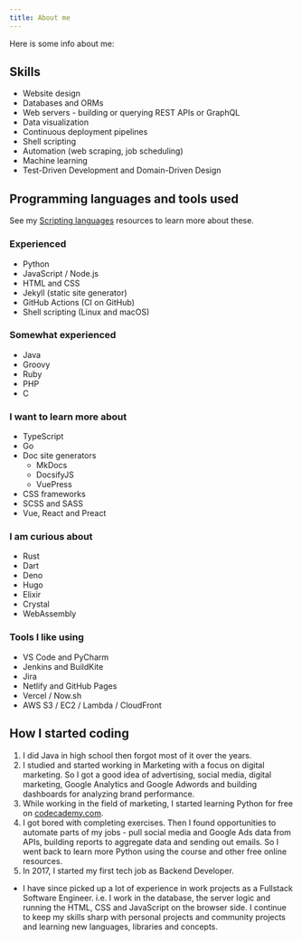 ```yaml
---
title: About me
---
```


Here is some info about me:

## Skills

- Website design
- Databases and ORMs
- Web servers - building or querying REST APIs or GraphQL
- Data visualization
- Continuous deployment pipelines
- Shell scripting
- Automation (web scraping, job scheduling)
- Machine learning
- Test-Driven Development and Domain-Driven Design


## Programming languages and tools used

See my [Scripting languages](https://github.com/MichaelCurrin/learn-to-code/tree/master/en/topics/scripting_languages) resources to learn more about these.

### Experienced

- Python
- JavaScript / Node.js
- HTML and CSS
- Jekyll (static site generator)
- GitHub Actions (CI on GitHub)
- Shell scripting (Linux and macOS)

### Somewhat experienced

- Java
- Groovy
- Ruby
- PHP
- C

### I want to learn more about

- TypeScript
- Go
- Doc site generators
    - MkDocs
    - DocsifyJS
    - VuePress
- CSS frameworks
- SCSS and SASS
- Vue, React and Preact

### I am curious about

- Rust
- Dart
- Deno
- Hugo
- Elixir
- Crystal
- WebAssembly


### Tools I like using

- VS Code and PyCharm
- Jenkins and BuildKite
- Jira
- Netlify and GitHub Pages
- Vercel / Now.sh
- AWS S3 / EC2 / Lambda / CloudFront


## How I started coding

1. I did Java in high school then forgot most of it over the years.
1. I studied and started working in Marketing with a focus on digital marketing. So I got a good idea of advertising, social media, digital marketing, Google Analytics and Google Adwords and building dashboards for analyzing brand performance.
1. While working in the field of marketing, I started learning Python for free on [codecademy.com](https://www.codecademy.com/).
1. I got bored with completing exercises.
Then I found opportunities to automate parts of my jobs - pull social media and Google Ads data from APIs, building reports to aggregate data and sending out emails. So I went back to learn more Python using the course and other free online resources.
1. In 2017, I started my first tech job as Backend Developer.
- I have since picked up a lot of experience in work projects as a Fullstack Software Engineer. i.e. I work in the database, the server logic and running the HTML, CSS and JavaScript on the browser side.
I continue to keep my skills sharp with personal projects and community projects and learning new languages, libraries and concepts.

<!--
## Some of my favorite topics

- Web scraping - Mostly using Python
- Social media data analysis (Using social media APIs and Python
- Browser automation - Using Selenium in Node.js or Python.
- Data viz - With Google Data Studio, D3 and Python libraries
- Static sites - Using mostly Jekyll and a bit of Hugo
- Web applications - I've worked with Flask, CherryPy and Django
- Databases - I've worked with MySQL, Postgres, SQLite and MongoDB
- GraphQL - Fetching data from APIs like Github V4 API and a bit of setting up my own API.
- DevOps areas - I've work with deploy and backup pipelines and containerizing an application
-->
